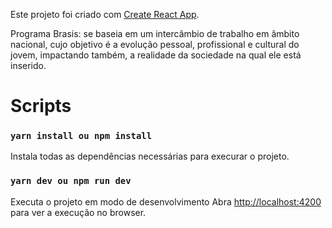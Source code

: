 Este projeto foi criado com [Create React App](https://github.com/facebook/create-react-app).

Programa Brasis: se baseia em um intercâmbio de trabalho em âmbito nacional, cujo objetivo é a evolução pessoal, profissional e cultural do jovem, impactando também, a realidade da sociedade na qual ele está inserido.

# Scripts

### `yarn install ou npm install`

Instala todas as dependências necessárias para execurar o projeto.

### `yarn dev ou npm run dev`

Executa o projeto em modo de desenvolvimento
Abra [http://localhost:4200](http://localhost:4200) para ver a execução no browser.
